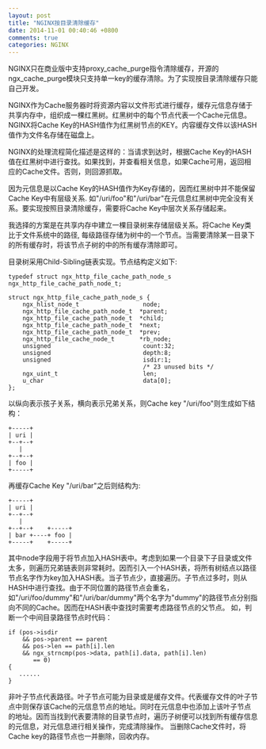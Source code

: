 ```yaml
---
layout: post
title: "NGINX按目录清除缓存"
date: 2014-11-01 00:40:46 +0800
comments: true
categories: NGINX
---
```


NGINX只在商业版中支持proxy_cache_purge指令清除缓存，开源的ngx_cache_purge模块只支持单一key的缓存清除。为了实现按目录清除缓存只能自己开发。

NGINX作为Cache服务器时将资源内容以文件形式进行缓存，缓存元信息存储于共享内存中，组织成一棵红黑树。红黑树中的每个节点代表一个Cache元信息。NGINX将Cache Key的HASH值作为红黑树节点的KEY。内容缓存文件以该HASH值作为文件名存储在磁盘上。

NGINX的处理流程简化描述是这样的：当请求到达时，根据Cache Key的HASH值在红黑树中进行查找。如果找到，并查看相关信息，如果Cache可用，返回相应的Cache文件。否则，则回源抓取。

因为元信息是以Cache Key的HASH值作为Key存储的，因而红黑树中并不能保留Cache Key中有层级关系. 如"/uri/foo"和"/uri/bar"在元信息红黑树中完全没有关系。要实现按照目录清除缓存，需要将Cache Key中层次关系存储起来。

我选择的方案是在共享内存中建立一棵目录树来存储层级关系。将Cache Key类比于文件系统中的路径, 每级路径存储为树中的一个节点。当需要清除某一目录下的所有缓存时，将该节点子树的中的所有缓存清除即可。

目录树采用Child-Sibling链表实现。节点结构定义如下:
```
typedef struct ngx_http_file_cache_path_node_s ngx_http_file_cache_path_node_t;

struct ngx_http_file_cache_path_node_s {
    ngx_hlist_node_t                  node;
    ngx_http_file_cache_path_node_t  *parent;
    ngx_http_file_cache_path_node_t  *child;
    ngx_http_file_cache_path_node_t  *next;
    ngx_http_file_cache_path_node_t  *prev;
    ngx_http_file_cache_node_t       *rb_node;
    unsigned                          count:32;
    unsigned                          depth:8;
    unsigned                          isdir:1;
                                      /* 23 unused bits */
    ngx_uint_t                        len;
    u_char                            data[0];
};
```

以纵向表示孩子关系，横向表示兄弟关系，则Cache key "/uri/foo"则生成如下结构：
```
+-----+
| uri |
+--+--+
   |
+--+--+
| foo |
+-----+
```

再缓存Cache Key "/uri/bar"之后则结构为:
```
+-----+
| uri |
+--+--+
   |
+--+--+    +-----+
| bar +----+ foo |
+-----+    +-----+
```

其中node字段用于将节点加入HASH表中。考虑到如果一个目录下子目录或文件太多，则遍历兄弟链表则非常耗时。因而引入一个HASH表，将所有树结点以路径节点名字作为key加入HASH表。当子节点少，直接遍历。子节点过多时，则从HASH中进行查找。由于不同位置的路径节点会重名，如"/uri/foo/dummy"和"/uri/bar/dummy"两个名字为"dummy"的路径节点分别指向不同的Cache。因而在HASH表中查找时需要考虑路径节点的父节点。
如，判断一个中间目录路径节点时代码：
```
if (pos->isdir
    && pos->parent == parent
    && pos->len == path[i].len
    && ngx_strncmp(pos->data, path[i].data, path[i].len)
       == 0)
{
   ......
}
```

非叶子节点代表路径。叶子节点可能为目录或是缓存文件。代表缓存文件的叶子节点中则保存该Cache的元信息节点的地址。同时在元信息中也添加上该叶子节点的地址。因而当找到代表要清除的目录节点时，遍历子树便可以找到所有缓存信息的元信息，对元信息进行相关操作，完成清除操作。
当删除Cache文件时，将Cache key的路径节点也一并删除，回收内存。
